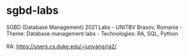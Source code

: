 # sgbd-labs
SGBD (Database Management) 2021 Labs - UNITBV Brasov, Romania - Theme: Database management labs - Technologies: RA, SQL, Python
<br><br>
RA: https://users.cs.duke.edu/~junyang/ra2/
